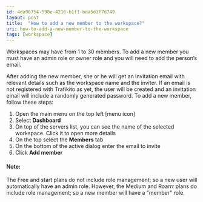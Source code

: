 ```yaml
---
id: 4da96754-590e-4216-b1f1-bda5d3f76749
layout: post
title:  "How to add a new member to the workspace?"
uri: how-to-add-a-new-member-to-the-workspace
tags: [workspace]
---
```


Workspaces may have from 1 to 30 members. To add a new member you must have an admin role or owner role and you will need to add the person’s email.

<!-- more -->

After adding the new member, she or he will get an invitation email with relevant details such as the workspace name and the inviter. If an email is not registered with Trafikito as yet, the user will be created and an invitation email will include a randomly generated password. To add a new member, follow these steps:

1.  Open the main menu on the top left \[menu icon\]
2.  Select **Dashboard**
3.  On top of the servers list, you can see the name of the selected workspace. Click it to open more details
4.  On the top select the **Members** tab
5.  On the bottom of the active dialog enter the email to invite
6.  Click **Add member**

#### Note:

The Free and start plans do not include role management; so a new user will automatically have an admin role. However, the Medium and Roarrr plans do include role management; so a new member will have a "member" role.